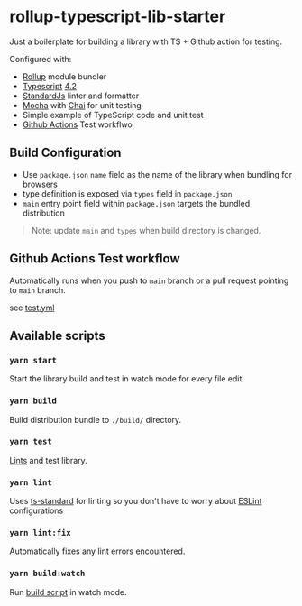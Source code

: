 # rollup-typescript-lib-starter

Just a boilerplate for building a library with TS + Github action for testing.

Configured with:

- [Rollup](https://rollupjs.org/) module bundler
- [Typescript](https://www.typescriptlang.org/) [4.2](https://www.typescriptlang.org/docs/handbook/release-notes/typescript-4-2.html)
- [StandardJs](https://standardjs.com/) linter and formatter
- [Mocha](https://mochajs.org/) with [Chai](https://www.chaijs.com/) for unit testing
- Simple example of TypeScript code and unit test
- [Github Actions](https://github.com/features/actions) Test workflwo

## Build Configuration

- Use `package.json` `name` field as the name of the library when bundling for browsers
- type definition is exposed via `types` field in `package.json`
- `main` entry point field within `package.json` targets the bundled distribution

> Note: update `main` and `types` when build directory is changed.

## Github Actions Test workflow

Automatically runs when you push to `main` branch or a pull request pointing to `main` branch.

see [test.yml](./.github/workflows/test.yml)

## Available scripts

### `yarn start`

Start the library build and test in watch mode for every file edit.

### `yarn build`

Build distribution bundle to `./build/` directory.

### `yarn test`

[Lints](#yarn-lint) and test library.

### `yarn lint`

Uses [ts-standard](https://github.com/standard/ts-standard) for linting so you don't have to worry about [ESLint](https://eslint.org/) configurations

### `yarn lint:fix`

Automatically fixes any lint errors encountered.

### `yarn build:watch`

Run [build script](#yarn-build) in watch mode.
